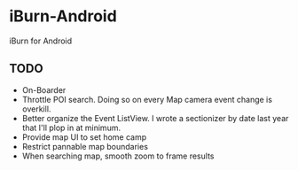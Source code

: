 iBurn-Android
=============

iBurn for Android

## TODO

+ On-Boarder
+ Throttle POI search. Doing so on every Map camera event change is overkill.
+ Better organize the Event ListView. I wrote a sectionizer by date last year that I'll plop in at minimum.
+ Provide map UI to set home camp
+ Restrict pannable map boundaries
+ When searching map, smooth zoom to frame results